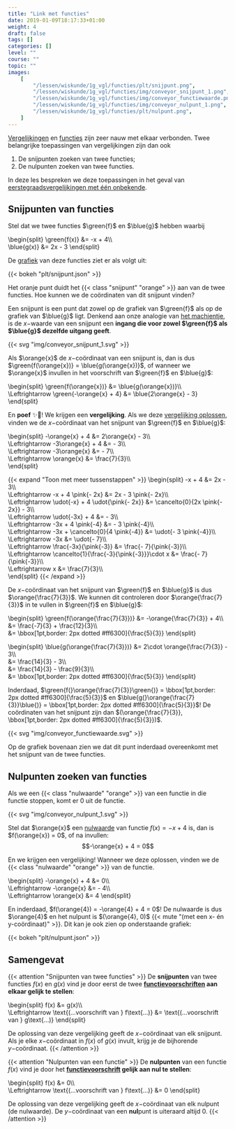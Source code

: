 ```yaml
---
title: "Link met functies"
date: 2019-01-09T18:17:33+01:00
weight: 4
draft: false
tags: []
categories: []
level: ""
course: ""
topic: ""
images:
    [
        "/lessen/wiskunde/1g_vgl/functies/plt/snijpunt.png",
        "/lessen/wiskunde/1g_vgl/functies/img/conveyor_snijpunt_1.png",
        "/lessen/wiskunde/1g_vgl/functies/img/conveyor_functiewaarde.png",
        "/lessen/wiskunde/1g_vgl/functies/img/conveyor_nulpunt_1.png",
        "/lessen/wiskunde/1g_vgl/functies/plt/nulpunt.png",
    ]
---
```


[Vergelijkingen](../intro) en [functies](../../functies/intro) zijn zeer nauw
met elkaar verbonden. Twee belangrijke toepassingen van vergelijkingen zijn dan
ook

1. De snijpunten zoeken van twee functies;
2. De nulpunten zoeken van twee functies.

In deze les bespreken we deze toepassingen in het geval van
[eerstegraadsvergelijkingen met één onbekende](../oplossen).

## Snijpunten van functies

Stel dat we twee functies $\green{f}$ en $\blue{g}$ hebben waarbij

\begin{split}
\green{f(x)} &= -x + 4\\\\\
 \blue{g(x)} &= 2x - 3
\end{split}

De [grafiek](../../functies/grafiek) van deze functies ziet er als volgt uit:

{{< bokeh "plt/snijpunt.json" >}}

Het oranje punt duidt het {{< class "snijpunt" "orange" >}} aan van de twee functies. Hoe kunnen we de coördinaten van dit snijpunt vinden?

Een snijpunt is een punt dat zowel op de grafiek van $\green{f}$ als op de grafiek van $\blue{g}$ ligt. Denkend aan onze analogie van [het machientje](../../functies/intro#een-functie-is-een-machientje), is de $x-$waarde van een snijpunt een **ingang die voor zowel $\green{f}$ als $\blue{g}$ dezelfde uitgang geeft**.

{{< svg "img/conveyor_snijpunt_1.svg" >}}

Als $\orange{x}$ de $x-$coördinaat van een snijpunt is, dan is dus $\green{f(\orange{x})} = \blue{g(\orange{x})}$, of wanneer we $\orange{x}$ invullen in het voorschrift van $\green{f}$ en $\blue{g}$:

\begin{split}
\green{f(\orange{x})} &= \blue{g(\orange{x})}\\\\\
\Leftrightarrow \green{-\orange{x} + 4} &= \blue{2\orange{x} - 3}
\end{split}

En **poef** ✨🧙! We krijgen een **vergelijking**. Als we deze [vergelijking
oplossen](../eerste_graad), vinden we de $x-$coördinaat van het snijpunt van
$\green{f}$ en $\blue{g}$:

\begin{split}
-\orange{x} + 4 &= 2\orange{x} - 3\\\\\
 \Leftrightarrow -3\orange{x} + 4 &= - 3\\\\\
 \Leftrightarrow -3\orange{x} &= - 7\\\\\
 \Leftrightarrow \orange{x} &= \frac{7}{3}\\\\\
\end{split}

{{< expand "Toon met meer tussenstappen" >}}
\begin{split}
-x + 4 &= 2x - 3\\\\\
 \Leftrightarrow -x + 4 \pink{- 2x} &= 2x - 3 \pink{- 2x}\\\\\
 \Leftrightarrow \udot{-x} + 4 \udot{\pink{- 2x}} &= \cancelto{0}{2x \pink{- 2x}} - 3\\\\\
 \Leftrightarrow \udot{-3x} + 4 &= - 3\\\\\
 \Leftrightarrow -3x + 4 \pink{-4} &= - 3 \pink{-4}\\\\\
 \Leftrightarrow -3x + \cancelto{0}{4 \pink{-4}} &= \udot{- 3 \pink{-4}}\\\\\
 \Leftrightarrow -3x &= \udot{- 7}\\\\\
 \Leftrightarrow \frac{-3x}{\pink{-3}} &= \frac{- 7}{\pink{-3}}\\\\\
 \Leftrightarrow \cancelto{1}{\frac{-3}{\pink{-3}}}\cdot x &= \frac{- 7}{\pink{-3}}\\\\\
 \Leftrightarrow x &= \frac{7}{3}\\\\\
\end{split}
{{< /expand >}}

De $x-$coördinaat van het snijpunt van $\green{f}$ en $\blue{g}$ is dus
$\orange{\frac{7}{3}}$. We kunnen dit controleren door $\orange{\frac{7}{3}}$ in te vullen in $\green{f}$ en $\blue{g}$:

\begin{split}
\green{f(\orange{\frac{7}{3}})} &= -\orange{\frac{7}{3}} + 4\\\\\
 &= \frac{-7}{3} + \frac{12}{3}\\\\\
 &= \bbox[1pt,border: 2px dotted #ff6300]{\frac{5}{3}}
\end{split}

\begin{split}
\blue{g(\orange{\frac{7}{3}})} &= 2\cdot \orange{\frac{7}{3}} - 3\\\\\
 &= \frac{14}{3} - 3\\\\\
 &= \frac{14}{3} - \frac{9}{3}\\\\\
 &= \bbox[1pt,border: 2px dotted #ff6300]{\frac{5}{3}}
\end{split}

Inderdaad, $\green{f(}\orange{\frac{7}{3}}\green{)} = \bbox[1pt,border: 2px dotted #ff6300]{\frac{5}{3}}$ en $\blue{g(}\orange{\frac{7}{3}}\blue{)} = \bbox[1pt,border: 2px dotted #ff6300]{\frac{5}{3}}$! De coördinaten van het snijpunt zijn dan $(\orange{\frac{7}{3}}, \bbox[1pt,border: 2px dotted #ff6300]{\frac{5}{3}})$.

{{< svg "img/conveyor_functiewaarde.svg" >}}

Op de grafiek bovenaan zien we dat dit punt inderdaad overeenkomt met het snijpunt van de twee functies.

## Nulpunten zoeken van functies

Als we een {{< class "nulwaarde" "orange" >}} van een functie in die functie stoppen, komt er $0$ uit de functie.

{{< svg "img/conveyor_nulpunt_1.svg" >}}

Stel dat $\orange{x}$ een [nulwaarde](../../functies/nulpunten#nulwaarden-van-een-functie) van functie $f(x) = -x + 4$ is, dan is $f(\orange{x}) = 0$, of na invullen:
$$-\orange{x} + 4 = 0$$

En we krijgen een vergelijking! Wanneer we deze oplossen, vinden we de {{< class "nulwaarde" "orange" >}} van de functie.

\begin{split}
-\orange{x} + 4 &= 0\\\\\
\Leftrightarrow -\orange{x} &= - 4\\\\\
\Leftrightarrow \orange{x} &= 4
\end{split}

En inderdaad, $f(\orange{4}) = -\orange{4} + 4 = 0$! De nulwaarde is dus
$\orange{4}$ en het nulpunt is $(\orange{4}, 0)$
{{< mute "(met een x- én y-coördinaat)" >}}.
Dit kan je ook zien op onderstaande grafiek:

{{< bokeh "plt/nulpunt.json" >}}

## Samengevat

{{< attention "Snijpunten van twee functies" >}}
De **snijpunten** van twee functies $f(x)$ en $g(x)$ vind je door eerst de twee **[functievoorschriften](../../functies/voorschrift) aan elkaar gelijk te stellen**:

\begin{split}
f(x) &= g(x)\\\\\
\Leftrightarrow \text{(...voorschrift van } f\text{...)} &= \text{(...voorschrift van } g\text{...)}
\end{split}

De oplossing van deze vergelijking geeft de $x-$coördinaat van elk snijpunt. Als je elke $x-$coördinaat in $f(x)$ of $g(x)$ invult, krijg je de bijhorende $y-$coördinaat.
{{< /attention >}}

{{< attention "Nulpunten van een functie" >}}
De **nulpunten** van een functie $f(x)$ vind je door het **[functievoorschrift](../../functies/voorschrift) gelijk aan nul te stellen**:

\begin{split}
f(x) &= 0\\\\\
\Leftrightarrow \text{(...voorschrift van } f\text{...)} &= 0
\end{split}

De oplossing van deze vergelijking geeft de $x-$coördinaat van elk nulpunt (de nulwaarde). De $y-$coördinaat van een **nul**punt is uiteraard altijd $0$.
{{< /attention >}}

